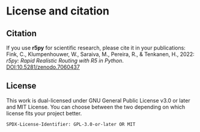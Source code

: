 # License and citation

## Citation

If you use **r5py** for scientific research, please cite it in your publications: <br />
Fink, C., Klumpenhouwer, W., Saraiva, M., Pereira, R., &amp; Tenkanen, H., 2022: *r5py: Rapid Realistic Routing with R5 in Python*. [DOI:10.5281/zenodo.7060437](https://doi.org/10.5281/zenodo.7060437)


## License

This work is dual-licensed under GNU General Public License v3.0 or later and MIT License.
You can choose between the two depending on which license fits your project better.

`SPDX-License-Identifier: GPL-3.0-or-later OR MIT`

